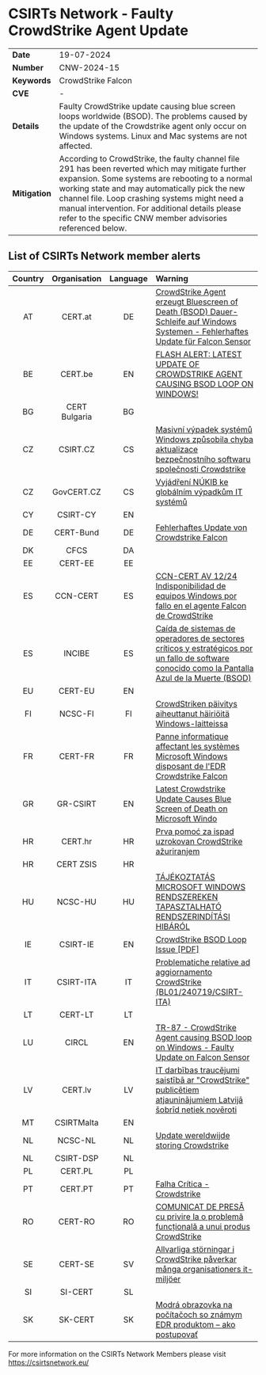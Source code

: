 # CSIRTs Network - Faulty CrowdStrike Agent Update
|   |   |
|---|---|
| **Date** | 19-07-2024 |
| **Number** | CNW-2024-15 | 
| **Keywords** | CrowdStrike Falcon | 
| **CVE** | - | 
| **Details** | Faulty CrowdStrike update causing blue screen loops worldwide (BSOD). The problems caused by the update of the Crowdstrike agent only occur on Windows systems. Linux and Mac systems are not affected. |
| **Mitigation** | According to CrowdStrike, the faulty channel file 291 has been reverted which may mitigate further expansion. Some systems are rebooting to a normal working state and may automatically pick the new channel file. Loop crashing systems might need a manual intervention. For additional details please refer to the specific CNW member advisories referenced below. |

## List of CSIRTs Network member alerts

| Country | Organisation | Language | Warning |
| :-----: | :----------: | :------: | :------ | 
| AT | CERT.at | DE | [CrowdStrike Agent erzeugt Bluescreen of Death (BSOD) Dauer-Schleife auf Windows Systemen - Fehlerhaftes Update für Falcon Sensor](https://www.cert.at/de/aktuelles/2024/7/crowdstrike-agent-erzeugt-bluescreen-of-death-bsod-dauer-schleife-auf-windows-systemen-fehlerhaftes-update-fur-falcon-sensor) |
| BE | CERT.be | EN | [FLASH ALERT: LATEST UPDATE OF CROWDSTRIKE AGENT CAUSING BSOD LOOP ON WINDOWS!](https://ccb.belgium.be/en/news/serious-it-problems-belgian-companies-implementing-crowdstrike-update) |
| BG | CERT Bulgaria | BG | |
| CZ | CSIRT.CZ | CS | [Masivní výpadek systémů Windows způsobila chyba aktualizace bezpečnostního softwaru společnosti Crowdstrike](https://csirt.cz/cs/kyberbezpecnost/aktualne-z-bezpecnosti/masivni-vypadek-systemu-windows-zpusobila-chyba-aktualizace-bezpecnostniho-softwaru-spolecnosti-crowdstrike/) |
| CZ | GovCERT.CZ | CS | [Vyjádření NÚKIB ke globálním výpadkům IT systémů](https://nukib.gov.cz/cs/infoservis/aktuality/2142-vyjadreni-nukib-ke-globalnim-vypadkum-it-systemu/) |
| CY | CSIRT-CY | EN | |
| DE | CERT-Bund | DE | [Fehlerhaftes Update von Crowdstrike Falcon](https://www.bsi.bund.de/SharedDocs/Cybersicherheitswarnungen/DE/2024/2024-257485-10F1.pdf) |
| DK | CFCS | DA | |
| EE | CERT-EE | EE | |
| ES | CCN-CERT | ES | [CCN-CERT AV 12/24 Indisponibilidad de equipos Windows por fallo en el agente Falcon de CrowdStrike](https://www.ccn-cert.cni.es/es/seguridad-al-dia/avisos-ccn-cert/12981-ccn-cert-av-12-24-indisponibilidad-de-equipos-windows-por-fallo-en-el-agente-falcon-de-crowdstrike.html) |
| ES | INCIBE | ES | [Caída de sistemas de operadores de sectores críticos y estratégicos por un fallo de software conocido como la Pantalla Azul de la Muerte (BSOD)](https://www.incibe.es/incibe/sala-de-prensa/caida-de-sistemas-de-operadores-de-sectores-criticos-y-estrategicos-por-un) |
| EU | CERT-EU | EN | |
| FI | NCSC-FI | FI | [CrowdStriken päivitys aiheuttanut häiriöitä Windows-laitteissa](https://www.kyberturvallisuuskeskus.fi/fi/ajankohtaista/crowdstriken-paivitys-aiheuttanut-hairioita-windows-laitteissa) |
| FR | CERT-FR | FR | [Panne informatique affectant les systèmes Microsoft Windows disposant de l'EDR Crowdstrike Falcon](https://www.cert.ssi.gouv.fr/actualite/CERTFR-2024-ACT-032/) |
| GR | GR-CSIRT | EN | [Latest Crowdstrike Update Causes Blue Screen of Death on Microsoft Windo](https://csirt.cd.mil.gr/latest-crowdstrike-update-causes-blue-screen-of-death-on-microsoft-windows/) |
| HR | CERT.hr | HR | [Prva pomoć za ispad uzrokovan CrowdStrike ažuriranjem](https://www.cert.hr/prva-pomoc-za-ispad-uzrokovan-crowdstrike-azuriranjem/) |
| HR | CERT ZSIS | HR | |
| HU | NCSC-HU | HU | [TÁJÉKOZTATÁS MICROSOFT WINDOWS RENDSZEREKEN TAPASZTALHATÓ RENDSZERINDÍTÁSI HIBÁRÓL](https://nki.gov.hu/figyelmeztetesek/tajekoztatas/tajekoztatas-microsoft-windows-rendszereken-tapasztalhato-rendszerinditasi-hibarol/ ) |
| IE | CSIRT-IE | EN | [CrowdStrike BSOD Loop Issue [PDF]](https://www.ncsc.gov.ie/pdfs/CrowdStrike_BSOD_Loop_Issue.pdf) |
| IT | CSIRT-ITA | IT | [Problematiche relative ad aggiornamento CrowdStrike (BL01/240719/CSIRT-ITA)](https://www.csirt.gov.it/contenuti/problematiche-relative-ad-aggiornamento-crowdstrike-bl01-240719-csirt-ita) |
| LT | CERT-LT | LT | |
| LU | CIRCL | EN | [TR-87 - CrowdStrike Agent causing BSOD loop on Windows - Faulty Update on Falcon Sensor](https://www.circl.lu/pub/tr-87/) |
| LV | CERT.lv | LV | [IT darbības traucējumi saistībā ar "CrowdStrike" publicētiem atjauninājumiem Latvijā šobrīd netiek novēroti](https://cert.lv/lv/2024/07/it-darbibas-traucejumi-saistiba-ar-crowdstrike-publicetiem-atjauninajumiem-latvija-sobrid-netiek-noveroti) |
| MT | CSIRTMalta | EN | |
| NL | NCSC-NL | NL | [Update wereldwijde storing Crowdstrike](https://www.ncsc.nl/actueel/nieuws/2024/juli/19/wereldwijde-storing) |
| NL | CSIRT-DSP | NL | |
| PL | CERT.PL | PL | |
| PT | CERT.PT | PT | [Falha Crítica - Crowdstrike](https://dyn.cncs.gov.pt/pt/alerta-detalhe/art/135881/falha-critica-crowdstrike) |
| RO | CERT-RO | RO | [COMUNICAT DE PRESĂ cu privire la o problemă funcțională a unui produs CrowdStrike](https://dnsc.ro/citeste/comunicat-presa-crowstrike-problema-functionalitate) |
| SE | CERT-SE | SV | [Allvarliga störningar i CrowdStrike påverkar många organisationers it-miljöer](https://www.cert.se/2024/07/allvarliga-storningar-i-crowdstrike-paverkar-manga-organisationers-it-miljoer.html) |
| SI | SI-CERT | SL | |
| SK | SK-CERT | SK | [Modrá obrazovka na počítačoch so známym EDR produktom – ako postupovať](https://www.sk-cert.sk/sk/modra-obrazovka-na-pocitacoch-so-znamym-edr-produktom-ako-postupovat/index.html) |

 

For more information on the CSIRTs Network Members please visit https://csirtsnetwork.eu/ 
